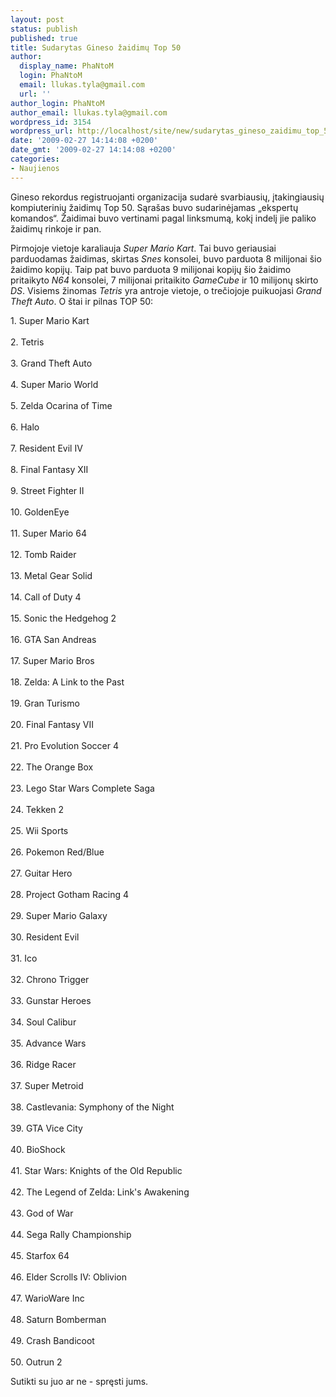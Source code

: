```yaml
---
layout: post
status: publish
published: true
title: Sudarytas Gineso žaidimų Top 50
author:
  display_name: PhaNtoM
  login: PhaNtoM
  email: llukas.tyla@gmail.com
  url: ''
author_login: PhaNtoM
author_email: llukas.tyla@gmail.com
wordpress_id: 3154
wordpress_url: http://localhost/site/new/sudarytas_gineso_zaidimu_top_50/
date: '2009-02-27 14:14:08 +0200'
date_gmt: '2009-02-27 14:14:08 +0200'
categories:
- Naujienos
---
```

<p>Gineso rekordus registruojanti organizacija sudarė svarbiausių, įtakingiausių kompiuterinių žaidimų Top 50. Sąrašas buvo sudarinėjamas „ekspertų komandos“. Žaidimai buvo vertinami pagal linksmumą, kokį indelį jie paliko žaidimų rinkoje ir pan.</p>
<p>Pirmojoje vietoje karaliauja <i>Super Mario Kart</i>. Tai buvo geriausiai parduodamas žaidimas, skirtas <i>Snes</i> konsolei, buvo parduota 8 milijonai šio žaidimo kopijų. Taip pat buvo parduota 9 milijonai kopijų šio žaidimo pritaikyto <i>N64</i> konsolei, 7 milijonai pritaikito <i>GameCube</i> ir 10 milijonų skirto <i>DS</i>. Visiems žinomas <i>Tetris</i> yra antroje vietoje, o trečiojoje puikuojasi <i>Grand Theft Auto</i>. O štai ir pilnas TOP 50:</p>
<p>   1. Super Mario Kart<br />
<br />   2. Tetris<br />
<br />   3. Grand Theft Auto<br />
<br />   4. Super Mario World<br />
<br />   5. Zelda Ocarina of Time<br />
<br />   6. Halo<br />
<br />   7. Resident Evil IV<br />
<br />   8. Final Fantasy XII<br />
<br />   9. Street Fighter II<br />
<br />  10. GoldenEye<br />
<br />  11. Super Mario 64<br />
<br />  12. Tomb Raider<br />
<br />  13. Metal Gear Solid<br />
<br />  14. Call of Duty 4<br />
<br />  15. Sonic the Hedgehog 2<br />
<br />  16. GTA San Andreas<br />
<br />  17. Super Mario Bros<br />
<br />  18. Zelda: A Link to the Past<br />
<br />  19. Gran Turismo<br />
<br />  20. Final Fantasy VII<br />
<br />  21. Pro Evolution Soccer 4<br />
<br />  22. The Orange Box<br />
<br />  23. Lego Star Wars Complete Saga<br />
<br />  24. Tekken 2<br />
<br />  25. Wii Sports<br />
<br />  26. Pokemon Red/Blue<br />
<br />  27. Guitar Hero<br />
<br />  28. Project Gotham Racing 4<br />
<br />  29. Super Mario Galaxy<br />
<br />  30. Resident Evil<br />
<br />  31. Ico<br />
<br />  32. Chrono Trigger<br />
<br />  33. Gunstar Heroes<br />
<br />  34. Soul Calibur<br />
<br />  35. Advance Wars<br />
<br />  36. Ridge Racer<br />
<br />  37. Super Metroid<br />
<br />  38. Castlevania: Symphony of the Night<br />
<br />  39. GTA Vice City<br />
<br />  40. BioShock<br />
<br />  41. Star Wars: Knights of the Old Republic<br />
<br />  42. The Legend of Zelda: Link's Awakening<br />
<br />  43. God of War<br />
<br />  44. Sega Rally Championship<br />
<br />  45. Starfox 64<br />
<br />  46. Elder Scrolls IV: Oblivion<br />
<br />  47. WarioWare Inc<br />
<br />  48. Saturn Bomberman<br />
<br />  49. Crash Bandicoot<br />
<br />  50. Outrun 2</p>
<p>Sutikti su juo ar ne - spręsti jums. </p>
